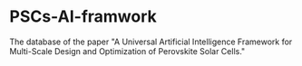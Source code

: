 # PSCs-AI-framwork
The database of the paper "A Universal Artificial Intelligence Framework for Multi-Scale Design and Optimization of Perovskite Solar Cells."
